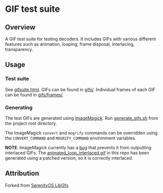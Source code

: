 # GIF test suite

## Overview

A GIF test suite for testing decoders. It includes GIFs with various different features such as animation, looping, frame disposal, interlacing, transparency.

## Usage

### Test suite
See [gifsuite.html](gifsuite.html). GIFs can be found in [gifs/](gifs/). Individual frames of each GIF can be found in [gifs/frames/](gifs/frames/).

### Generating

The test GIFs are generated using [ImageMagick](https://imagemagick.org/index.php). Run [generate_gifs.sh](generate_gifs.sh) from the project root directory.

The ImageMagick `convert` and `mogrify` commands can be overridden using the `CONVERT_COMMAND` and `MOGRIFY_COMMAND` environment variables.

**NOTE**: ImageMagick currently has a [bug](https://github.com/ImageMagick/ImageMagick/issues/2560) that prevents it from outputting interlaced GIFs. The [animated_loop_interlaced.gif](gifs/animated_loop_interlaced.gif) in this repo has been generated using a patched version, so it is correctly interlaced.

## Attribution

Forked from [SerenityOS LibGfx](http://serenityos.org/).
